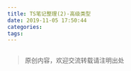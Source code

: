 ```yaml
---
title: TS笔记整理(2)-高级类型
date: 2019-11-05 17:50:44
categories:
tags:
---
```

```javascript
```

>原创内容，欢迎交流转载请注明出处